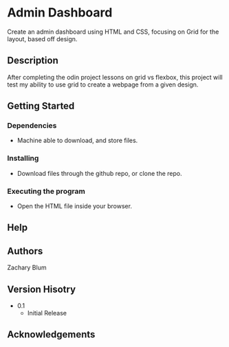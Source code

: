 # Admin Dashboard

Create an admin dashboard using HTML and CSS, focusing on Grid for the layout, based off design.

## Description

After completing the odin project lessons on grid vs flexbox, this project will test my
ability to use grid to create a webpage from a given design.

## Getting Started

### Dependencies

- Machine able to download, and store files.

### Installing

- Download files through the github repo, or clone the repo.

### Executing the program

- Open the HTML file inside your browser.

## Help

## Authors

Zachary Blum

## Version Hisotry

- 0.1
  - Initial Release

## Acknowledgements
